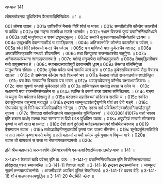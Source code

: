 अध्यायः 141

लोमशचोदनया युधिष्ठिरेण कैलासादिगिरिप्रवेशः ॥ 1 ॥

001 लोमश उवाच ।
001a उशीरबीजं मैनाकं गिरिं श्वेतं च भारत ।
001c समतीतोऽसि कौन्तेय कालशैलं च पार्थिव ॥
002a एषा गङ्गा सप्तविधा राजते भरतर्षभ ।
002c स्थानं विरजसं पुण्यं यत्राग्निर्नित्यमिध्यते ॥
003a  एतद्वै मानुषेणाद्य न शक्यं द्रष्टुमद्भुतम् ।
003c समाधिं कुरुताव्यग्रास्तीर्थान्येतानि द्रक्ष्यथ ॥
004a एतद्द्रक्ष्यसि देवानामाक्रीडं च रणाङ्कितम् ।
004c अतिक्रान्तोसि कौन्तेय कालशैलं च पर्वतम् ॥
005a श्वेतं गिरिं प्रवेक्ष्यामो मन्दरं चैव पर्वतम् ।
005c यत्र माणिवरो यक्षः कुबेरश्चैव यक्षराट् ॥
006a अष्टाशीतिसहस्राणि गन्धर्वाः शीघ्रगामिनः ।
006c तथा किम्पुरुषा राजन्यक्षाश्चैव चतुर्गुणाः ॥
007a अनेकरूपसंस्थाना नानाप्रहरणाश्च ते ।
007c यक्षेन्द्रं मनुजश्रेष्ठ माणिभद्रमुपासते ॥
008a तेषामृद्धिरतीवात्र गतौ वायुसमाश्च ते ।
008c स्थानात्प्रच्यावयेयुर्ये  देवराजमपि ध्रुवम्॥
009a  तैस्तात बलिभिर्गुप्ता यातुधानैश्च रक्षिताः ।
009c दुर्गमाः पर्वताः पार्थ समाधिं परमं कुरु ॥
010a कुबेरसचिवाश्चान्ये रौद्रा मैत्राश्च राक्षसाः ।
010c तैः समेष्याम कौन्तेय यत्तो विक्रमणे भव ॥
011a कैलासः पर्वतो राजन्षड्योजनशतोच्छ्रितः ।
011c यत्र देवाः समायान्ति विशाला यत्र भारत ॥
012a असङ्ख्येयास्तु कौन्तेय यक्षराक्षसकिन्नराः ।
012c नागाः सुपर्णा गन्धर्वाः कुबेरसदनं प्रति ॥
013a तान्विगाहस्व पार्थाद्य तपसा च दमेन च ।
013c रक्ष्यमाणो मया राजन्भीमसेनबलेन च ॥
014a स्वस्ति ते वरुणो राजा यमश्च समितिञ्जयः ।
014c गङ्गा च यमुना चैव पर्वताश्च दिशन्तु ते ॥
015a मरुतश्च सहाश्विभ्यां सरितश्च सरांसि च ।
015c स्वस्ति देवासुरेभ्यश्च वसुभ्यश् महाद्युते ॥
016a इन्द्रस्य जाम्बूनदपर्वताद्वैशृणोमि घोषं तव देवि गङ्गे ।
016c गोपाययेमं सुभगे गिरिभ्यःसर्वाजमीढापचितं नरेन्द्रम् ॥
017a ददस्व शर्म प्रविविक्षतोऽस्यशैलानिमाञ्छैलसुते नृपस्य ।
017c \'शिवप्रदा सर्वसरित्प्रधाने सभ्रातृकस्येह युधिष्ठिरस्य\' ।
 KK0306141017e यत्तो भवस्व इति शशास पार्थम्  उक्त्वा तथा सागरगां स विप्रो
018 युधिष्ठिर उवाच ।
018a अपूर्वोऽयं सम्भ्रमो लोमशस्य कृष्णां च सर्वे रक्षत मा प्रमादः ।
018c देशो ह्ययं दुर्गतमो मतोऽस्यतस्मात्परं शौचमिहाचरध्वम् ॥
0019 वैशम्पायन उवाच ।
019a ततोऽब्रवीद्भीममुदारवीर्यं कृष्णां यत्तः पालय भीमसेन ।
019c शून्येऽर्जुनेऽसन्निहिते च तात त्वामेव कृष्णा भजते भयेषु ॥
ततो महात्मां स यमौ समेत्य मूर्धन्युपाघ्राय विमृज्य गात्रे ।	020a  
उवाच तौ बाष्पकलं स राजा मा भैष्टमागच्छतमप्रमत्तौ ॥	020c  

इति श्रीमन्महाभारते अरण्यपर्वणि तीर्थयात्रापर्वणि एकचत्वारिंशदधिकशततमोऽध्यायः ॥ 141 ॥

3-141-1 कैलासं चापि पर्वतम् इति क. पाठः ॥ 3-141-2 यत्राग्निर्नित्यमिध्यत इति त्रियोगिनारायणाख्यं हरिद्वारात् परतः स्थानमस्ति ॥ 3-141-11 विशाला बदरी ॥ 3-141-16 इन्द्रस्य इन्द्रसम्बन्धिनः । जाम्बूनदं सुवर्णं तन्मयात्पर्वतान्मेरोः । आजमीढवंशे अपचितं पूजितं श्रेष्ठमित्यर्थः ॥ 3-141-17 ददस्व देहि ॥ 3-141-18 शौचं वाङ्यनःकायशुद्धिम् ॥ 3-141-20 भैष्टमिति च्छेदः ॥
